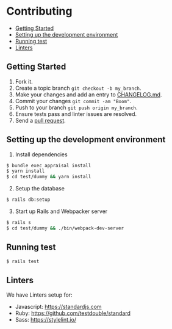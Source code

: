 # Contributing <!-- omit in toc -->
- [Getting Started](#getting-started)
- [Setting up the development environment](#setting-up-the-development-environment)
- [Running test](#running-test)
- [Linters](#linters)

## Getting Started
1. Fork it.
2. Create a topic branch `git checkout -b my_branch`.
3. Make your changes and add an entry to [CHANGELOG.md](CHANGELOG.md).
4. Commit your changes `git commit -am "Boom"`.
5. Push to your branch `git push origin my_branch`.
6. Ensure tests pass and linter issues are resolved.
6. Send a [pull request](https://github.com/CMDBrew/active_admin_bootstrap/pulls).

## Setting up the development environment
1. Install dependencies
```bash
$ bundle exec appraisal install
$ yarn install
$ cd test/dummy && yarn install
```

2. Setup the database
```bash
$ rails db:setup
```

3. Start up Rails and Webpacker server
```bash
$ rails s
$ cd test/dummy && ./bin/webpack-dev-server
```

## Running test
```bash
$ rails test
```

## Linters
We have Linters setup for:
- Javascript: https://standardjs.com
- Ruby: https://github.com/testdouble/standard
- Sass: https://stylelint.io/
